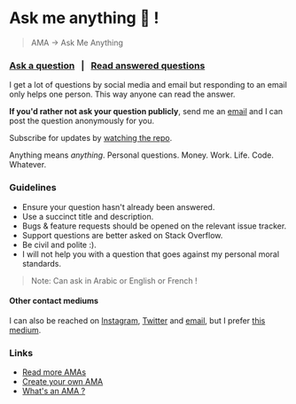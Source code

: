 # Ask me anything 🥑 !

> AMA → Ask Me Anything

### [Ask a question][ask-a-question] &nbsp; | &nbsp; [Read answered questions][read-answered-questions]


I get a lot of questions by social media and email but responding to an email only helps one person. This way anyone can read the answer.

**If you'd rather not ask your question publicly**, send me an [email][hotmail-email] and I can post the question anonymously for you.

Subscribe for updates by [watching the repo][repo-subscription].

Anything means *anything*. Personal questions. Money. Work. Life. Code. Whatever.


### Guidelines

- Ensure your question hasn't already been answered.
- Use a succinct title and description.
- Bugs & feature requests should be opened on the relevant issue tracker.
- Support questions are better asked on Stack Overflow.
- Be civil and polite :).
- I will not help you with a question that goes against my personal moral standards.

> Note: Can ask in Arabic or English or French !


#### Other contact mediums

I can also be reached on [Instagram][my-instagram], [Twitter][my-twitter] and [email][hotmail-email], but I prefer [this medium][ask-a-question].


### Links

- [Read more AMAs][read-more-amas]
- [Create your own AMA][create-your-ama]
- [What's an AMA ?][what-is-ama]



<!-- Links 🪁 -->
[ask-a-question]: https://github.com/3imed-jaberi/ama/issues/new
[read-answered-questions]: https://github.com/3imed-jaberi/ama/issues?q=is%3Aissue+is%3Aclosed
[hotmail-email]: mailto:imed_jebari@hotmail.fr
[repo-subscription]: https://github.com/3imed-jaberi/ama/subscription
[my-instagram]: https://www.instagram.com/3imed_jaberi
[my-twitter]: https://twitter.com/3imed_jaberi
[read-more-amas]: https://github.com/sindresorhus/amas
[create-your-ama]: https://github.com/3imed-jaberi/ama/fork
[what-is-ama]: https://en.wikipedia.org/wiki/Reddit#IAmA_and_AMA
